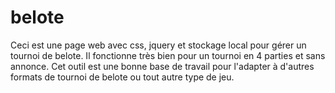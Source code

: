 # belote
Ceci est une page web avec css, jquery et stockage local pour gérer un tournoi de belote. Il fonctionne très bien pour un tournoi en 4 parties et sans annonce. Cet outil est une bonne base de travail pour l'adapter à d'autres formats de tournoi de belote ou tout autre type de jeu.
